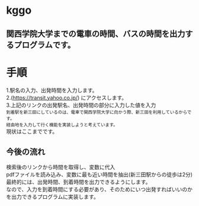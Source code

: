 # kggo

## 関西学院大学までの電車の時間、バスの時間を出力するプログラムです。

# 手順
1.駅名の入力、出発時間を入力します。  
2.(https://transit.yahoo.co.jp/) にアクセスします。  
3.上記のリンクの出発駅名、出発時間の部分に入力した値を入力  
<sub>到着駅を新三田にしているのは、電車で関西学院大学に向かう際、新三田を利用しているからです。  
経由地を入力して行く機能を実装しようと考えています。</sub>  
現状はここまでです。  

## 今後の流れ
検索後のリンクから時間を取得し、変数に代入  
pdfファイルを読み込み、変数に最も近い時間を抽出(新三田駅からの徒歩は2分)  
最終的には、出発時間、到着時間を出力できるようにします。  
なので、入力を到着時間にする必要があり、そのためにいつ出発すればいいのかを出力できるプログラムに実装します。  
